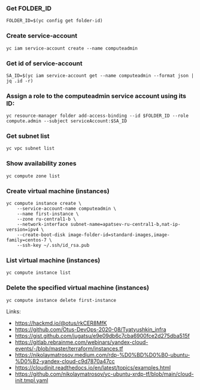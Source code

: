 ### Get FOLDER_ID
```
FOLDER_ID=$(yc config get folder-id)
```

### Create service-account
```
yc iam service-account create --name computeadmin
```

### Get id of service-account
```
SA_ID=$(yc iam service-account get --name computeadmin --format json | jq .id -r)
```

### Assign a role to the computeadmin service account using its ID:
```
yc resource-manager folder add-access-binding --id $FOLDER_ID --role compute.admin --subject serviceAccount:$SA_ID
```
### Get subnet list
```
yc vpc subnet list
```

### Show availability zones
```
yc compute zone list
```

### Create virtual machine (instances)
```
yc compute instance create \
    --service-account-name computeadmin \
    --name first-instance \
    --zone ru-central1-b \
    --network-interface subnet-name=apatsev-ru-central1-b,nat-ip-version=ipv4 \
    --create-boot-disk image-folder-id=standard-images,image-family=centos-7 \
    --ssh-key ~/.ssh/id_rsa.pub
```

### List virtual machine (instances)
```
yc compute instance list
```

### Delete the specified virtual machine (instances)
```
yc compute instance delete first-instance
```

Links:
 - https://hackmd.io/@otus/rkCER8MfK
 - https://github.com/Otus-DevOps-2020-08/Tyatyushkin_infra
 - https://gist.github.com/jugatsu/e9e09db6c7cba6900fce2d275dba515f
 - https://gitlab.rebrainme.com/webinars/yandex-cloud-events/-/blob/master/terraform/instances.tf
 - https://nikolaymatrosov.medium.com/rdp-%D0%BD%D0%B0-ubuntu-%D0%B2-yandex-cloud-c9d7870a47cc
 - https://cloudinit.readthedocs.io/en/latest/topics/examples.html
 - https://github.com/nikolaymatrosov/yc-ubuntu-xrdp-tf/blob/main/cloud-init.tmpl.yaml
 